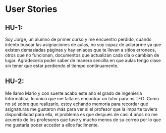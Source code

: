 # User Stories

## HU-1:
Soy Jorge, un alumno de primer curso y me encuentro perdido, cuando intento buscar las asignaciones de aulas, no soy capaz de aclararme ya que existen demasiadas páginas y hay enlaces que te llevan a sitios erroneos, otros que no funcionan, documentos que actualizan cada día o cambian de lugar. Agradecería poder saber de manera sencilla en que aulas tengo clase sin tener que estar perdiendo el tiempo continuamente.

## HU-2:
Me llamo Mario y con suerte acabo este año el grado de Ingeniería Informática, lo único que me falta es encontrar un tutor para mi TFG. Como no sé sobre que realizarlo, estoy echando memoria para recordar qué asignaturas me gustaron más para ver si el profesor que la imparte tuviera disponibilidad para ella, el problema es que después de casi 4 años no me acuerdo de los profesores que tuve y mucho menos de su correo por lo que me gustaría poder acceder a ellos facilmente.
